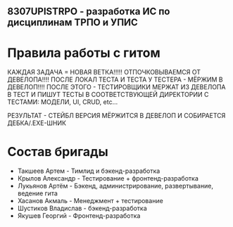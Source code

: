 ## 8307UPISTRPO - разработка ИС по дисциплинам ТРПО и УПИС
# Правила работы с гитом 
КАЖДАЯ ЗАДАЧА = НОВАЯ ВЕТКА!!!!!
ОТПОЧКОВЫВАЕМСЯ ОТ ДЕВЕЛОПА!!!!
ПОСЛЕ ЛОКАЛ ТЕСТА И ТЕСТА У ТЕСТЕРА - МЁРЖИМ В ДЕВЕЛОП!!!!
ПОСЛЕ ЭТОГО - ТЕСТИРОВЩИКИ МЕРЖАТ ИЗ ДЕВЕЛОПА В ТЕСТ И ПИШУТ ТЕСТЫ В 
СООТВЕТСТВУЮЩЕЙ ДИРЕКТОРИИ С ТЕСТАМИ: МОДЕЛИ, UI, CRUD, etc...

РЕЗУЛЬТАТ - СТЕЙБЛ ВЕРСИЯ МЁРЖИТСЯ В ДЕВЕЛОП И СОБИРАЕТСЯ ДЕБКА/.EXE-ШНИК

# Состав бригады
- Такшеев Артем - Тимлид и бэкенд-разработка
- Крылов Александр - Тестирование + фронтенд-разработка
- Лукьянов Артём - Бэкенд, администрирование, развертывание, ведение гита
- Хасанов Акмаль - Менеджмент + тестирование
- Шустиков Владислав - бэкенд-разработка
- Якушев Георгий - Фронтенд-разработка
